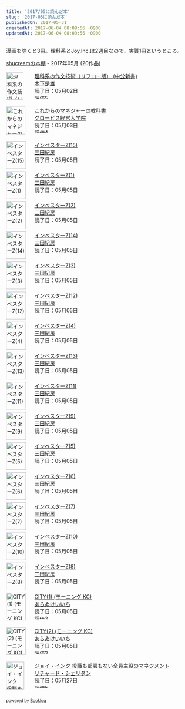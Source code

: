 ```yaml
---
title: '2017/05に読んだ本'
slug: '2017-05に読んだ本'
publishedOn: 2017-05-31
createdAt: 2017-06-04 08:09:56 +0900
updatedAt: 2017-06-04 08:09:56 +0900
---
```

漫画を除くと3冊。理科系とJoy,Inc.は2週目なので、実質1冊というところ。

<div style="margin-bottom:15px;"><a href="http://booklog.jp/users/shucream" target="_blank">shucreamの本棚</a> - 2017年05月 (20作品)</div><div style="margin-bottom:5px;"><div style="width:75px;height:75px;float:left;margin-right:2px;"><a href="http://booklog.jp/item/1/B01MDLGE9O" target="_blank"><img src="https://images-fe.ssl-images-amazon.com/images/I/316Mv-g7itL._SL75_.jpg" width="47" height="75" alt="理科系の作文技術（リフロー版） (中公新書)"></a></div><div><a href="http://booklog.jp/item/1/B01MDLGE9O" target="_blank">理科系の作文技術（リフロー版） (中公新書)</a><br><a href="http://booklog.jp/author/%E6%9C%A8%E4%B8%8B%E6%98%AF%E9%9B%84" target="_blank">木下是雄</a><br>読了日：05月02日<br><img src="http://booklog.jp/images/rank/5.gif" width="59" height="12" alt="評価5"></div><br style="clear:both;"></div><div style="margin-bottom:5px;"><div style="width:75px;height:75px;float:left;margin-right:2px;"><a href="http://booklog.jp/item/1/4492522190" target="_blank"><img src="https://images-fe.ssl-images-amazon.com/images/I/51VrXL-H2%2BL._SL75_.jpg" width="52" height="75" alt="これからのマネジャーの教科書"></a></div><div><a href="http://booklog.jp/item/1/4492522190" target="_blank">これからのマネジャーの教科書</a><br><a href="http://booklog.jp/author/%E3%82%B0%E3%83%AD%E3%83%BC%E3%83%93%E3%82%B9%E7%B5%8C%E5%96%B6%E5%A4%A7%E5%AD%A6%E9%99%A2" target="_blank">グロービス経営大学院</a><br>読了日：05月03日<br><img src="http://booklog.jp/images/rank/4.gif" width="59" height="12" alt="評価4"></div><br style="clear:both;"></div><div style="margin-bottom:5px;"><div style="width:75px;height:75px;float:left;margin-right:2px;"><a href="http://booklog.jp/item/1/B01M5BEV8W" target="_blank"><img src="https://images-fe.ssl-images-amazon.com/images/I/51U-G-6Pr%2BL._SL75_.jpg" width="54" height="75" alt="インベスターZ(15)"></a></div><div><a href="http://booklog.jp/item/1/B01M5BEV8W" target="_blank">インベスターZ(15)</a><br><a href="http://booklog.jp/author/%E4%B8%89%E7%94%B0%E7%B4%80%E6%88%BF" target="_blank">三田紀房</a><br>読了日：05月05日<br></div><br style="clear:both;"></div><div style="margin-bottom:5px;"><div style="width:75px;height:75px;float:left;margin-right:2px;"><a href="http://booklog.jp/item/1/B00F4PDB3E" target="_blank"><img src="https://images-fe.ssl-images-amazon.com/images/I/41JmtITgEwL._SL75_.jpg" width="53" height="75" alt="インベスターZ(1)"></a></div><div><a href="http://booklog.jp/item/1/B00F4PDB3E" target="_blank">インベスターZ(1)</a><br><a href="http://booklog.jp/author/%E4%B8%89%E7%94%B0%E7%B4%80%E6%88%BF" target="_blank">三田紀房</a><br>読了日：05月05日<br></div><br style="clear:both;"></div><div style="margin-bottom:5px;"><div style="width:75px;height:75px;float:left;margin-right:2px;"><a href="http://booklog.jp/item/1/B00H7OSZYA" target="_blank"><img src="https://images-fe.ssl-images-amazon.com/images/I/61Owg6zEAwL._SL75_.jpg" width="53" height="75" alt="インベスターZ(2)"></a></div><div><a href="http://booklog.jp/item/1/B00H7OSZYA" target="_blank">インベスターZ(2)</a><br><a href="http://booklog.jp/author/%E4%B8%89%E7%94%B0%E7%B4%80%E6%88%BF" target="_blank">三田紀房</a><br>読了日：05月05日<br></div><br style="clear:both;"></div><div style="margin-bottom:5px;"><div style="width:75px;height:75px;float:left;margin-right:2px;"><a href="http://booklog.jp/item/1/B01K9FQC16" target="_blank"><img src="https://images-fe.ssl-images-amazon.com/images/I/616cgPE-usL._SL75_.jpg" width="54" height="75" alt="インベスターZ(14)"></a></div><div><a href="http://booklog.jp/item/1/B01K9FQC16" target="_blank">インベスターZ(14)</a><br><a href="http://booklog.jp/author/%E4%B8%89%E7%94%B0%E7%B4%80%E6%88%BF" target="_blank">三田紀房</a><br>読了日：05月05日<br></div><br style="clear:both;"></div><div style="margin-bottom:5px;"><div style="width:75px;height:75px;float:left;margin-right:2px;"><a href="http://booklog.jp/item/1/B00IZSDBXM" target="_blank"><img src="https://images-fe.ssl-images-amazon.com/images/I/51knZL-9vsL._SL75_.jpg" width="54" height="75" alt="インベスターZ(3)"></a></div><div><a href="http://booklog.jp/item/1/B00IZSDBXM" target="_blank">インベスターZ(3)</a><br><a href="http://booklog.jp/author/%E4%B8%89%E7%94%B0%E7%B4%80%E6%88%BF" target="_blank">三田紀房</a><br>読了日：05月05日<br></div><br style="clear:both;"></div><div style="margin-bottom:5px;"><div style="width:75px;height:75px;float:left;margin-right:2px;"><a href="http://booklog.jp/item/1/B01CU9YI8S" target="_blank"><img src="https://images-fe.ssl-images-amazon.com/images/I/510u2wapmoL._SL75_.jpg" width="54" height="75" alt="インベスターZ(12)"></a></div><div><a href="http://booklog.jp/item/1/B01CU9YI8S" target="_blank">インベスターZ(12)</a><br><a href="http://booklog.jp/author/%E4%B8%89%E7%94%B0%E7%B4%80%E6%88%BF" target="_blank">三田紀房</a><br>読了日：05月05日<br></div><br style="clear:both;"></div><div style="margin-bottom:5px;"><div style="width:75px;height:75px;float:left;margin-right:2px;"><a href="http://booklog.jp/item/1/B00L41JKRI" target="_blank"><img src="https://images-fe.ssl-images-amazon.com/images/I/51xzBR3uJyL._SL75_.jpg" width="54" height="75" alt="インベスターZ(4)"></a></div><div><a href="http://booklog.jp/item/1/B00L41JKRI" target="_blank">インベスターZ(4)</a><br><a href="http://booklog.jp/author/%E4%B8%89%E7%94%B0%E7%B4%80%E6%88%BF" target="_blank">三田紀房</a><br>読了日：05月05日<br></div><br style="clear:both;"></div><div style="margin-bottom:5px;"><div style="width:75px;height:75px;float:left;margin-right:2px;"><a href="http://booklog.jp/item/1/B01H3G0D9G" target="_blank"><img src="https://images-fe.ssl-images-amazon.com/images/I/515o052CyoL._SL75_.jpg" width="54" height="75" alt="インベスターZ(13)"></a></div><div><a href="http://booklog.jp/item/1/B01H3G0D9G" target="_blank">インベスターZ(13)</a><br><a href="http://booklog.jp/author/%E4%B8%89%E7%94%B0%E7%B4%80%E6%88%BF" target="_blank">三田紀房</a><br>読了日：05月05日<br></div><br style="clear:both;"></div><div style="margin-bottom:5px;"><div style="width:75px;height:75px;float:left;margin-right:2px;"><a href="http://booklog.jp/item/1/B01965GYXG" target="_blank"><img src="https://images-fe.ssl-images-amazon.com/images/I/61CKrVSIRpL._SL75_.jpg" width="54" height="75" alt="インベスターZ(11)"></a></div><div><a href="http://booklog.jp/item/1/B01965GYXG" target="_blank">インベスターZ(11)</a><br><a href="http://booklog.jp/author/%E4%B8%89%E7%94%B0%E7%B4%80%E6%88%BF" target="_blank">三田紀房</a><br>読了日：05月05日<br></div><br style="clear:both;"></div><div style="margin-bottom:5px;"><div style="width:75px;height:75px;float:left;margin-right:2px;"><a href="http://booklog.jp/item/1/B00ZBEV6X0" target="_blank"><img src="https://images-fe.ssl-images-amazon.com/images/I/6177EKSTlkL._SL75_.jpg" width="54" height="75" alt="インベスターZ(9)"></a></div><div><a href="http://booklog.jp/item/1/B00ZBEV6X0" target="_blank">インベスターZ(9)</a><br><a href="http://booklog.jp/author/%E4%B8%89%E7%94%B0%E7%B4%80%E6%88%BF" target="_blank">三田紀房</a><br>読了日：05月05日<br></div><br style="clear:both;"></div><div style="margin-bottom:5px;"><div style="width:75px;height:75px;float:left;margin-right:2px;"><a href="http://booklog.jp/item/1/B00NHSUCUK" target="_blank"><img src="https://images-fe.ssl-images-amazon.com/images/I/51bQ2zJr6KL._SL75_.jpg" width="54" height="75" alt="インベスターZ(5)"></a></div><div><a href="http://booklog.jp/item/1/B00NHSUCUK" target="_blank">インベスターZ(5)</a><br><a href="http://booklog.jp/author/%E4%B8%89%E7%94%B0%E7%B4%80%E6%88%BF" target="_blank">三田紀房</a><br>読了日：05月05日<br></div><br style="clear:both;"></div><div style="margin-bottom:5px;"><div style="width:75px;height:75px;float:left;margin-right:2px;"><a href="http://booklog.jp/item/1/B00QWBFV3M" target="_blank"><img src="https://images-fe.ssl-images-amazon.com/images/I/51YyScDmA0L._SL75_.jpg" width="54" height="75" alt="インベスターZ(6)"></a></div><div><a href="http://booklog.jp/item/1/B00QWBFV3M" target="_blank">インベスターZ(6)</a><br><a href="http://booklog.jp/author/%E4%B8%89%E7%94%B0%E7%B4%80%E6%88%BF" target="_blank">三田紀房</a><br>読了日：05月05日<br></div><br style="clear:both;"></div><div style="margin-bottom:5px;"><div style="width:75px;height:75px;float:left;margin-right:2px;"><a href="http://booklog.jp/item/1/B00TJMATFQ" target="_blank"><img src="https://images-fe.ssl-images-amazon.com/images/I/51p1kp0B5xL._SL75_.jpg" width="54" height="75" alt="インベスターZ(7)"></a></div><div><a href="http://booklog.jp/item/1/B00TJMATFQ" target="_blank">インベスターZ(7)</a><br><a href="http://booklog.jp/author/%E4%B8%89%E7%94%B0%E7%B4%80%E6%88%BF" target="_blank">三田紀房</a><br>読了日：05月05日<br></div><br style="clear:both;"></div><div style="margin-bottom:5px;"><div style="width:75px;height:75px;float:left;margin-right:2px;"><a href="http://booklog.jp/item/1/B015FR9YBS" target="_blank"><img src="https://images-fe.ssl-images-amazon.com/images/I/61bmrGIczlL._SL75_.jpg" width="54" height="75" alt="インベスターZ(10)"></a></div><div><a href="http://booklog.jp/item/1/B015FR9YBS" target="_blank">インベスターZ(10)</a><br><a href="http://booklog.jp/author/%E4%B8%89%E7%94%B0%E7%B4%80%E6%88%BF" target="_blank">三田紀房</a><br>読了日：05月05日<br></div><br style="clear:both;"></div><div style="margin-bottom:5px;"><div style="width:75px;height:75px;float:left;margin-right:2px;"><a href="http://booklog.jp/item/1/B00UKL9WH6" target="_blank"><img src="https://images-fe.ssl-images-amazon.com/images/I/514BFr%2B7BSL._SL75_.jpg" width="54" height="75" alt="インベスターZ(8)"></a></div><div><a href="http://booklog.jp/item/1/B00UKL9WH6" target="_blank">インベスターZ(8)</a><br><a href="http://booklog.jp/author/%E4%B8%89%E7%94%B0%E7%B4%80%E6%88%BF" target="_blank">三田紀房</a><br>読了日：05月05日<br></div><br style="clear:both;"></div><div style="margin-bottom:5px;"><div style="width:75px;height:75px;float:left;margin-right:2px;"><a href="http://booklog.jp/item/1/4063887081" target="_blank"><img src="https://images-fe.ssl-images-amazon.com/images/I/61qIPhyY26L._SL75_.jpg" width="53" height="75" alt="CITY(1) (モーニング KC)"></a></div><div><a href="http://booklog.jp/item/1/4063887081" target="_blank">CITY(1) (モーニング KC)</a><br><a href="http://booklog.jp/author/%E3%81%82%E3%82%89%E3%82%90%E3%81%91%E3%81%84%E3%81%84%E3%81%A1" target="_blank">あらゐけいいち</a><br>読了日：05月05日<br><img src="http://booklog.jp/images/rank/3.gif" width="59" height="12" alt="評価3"></div><br style="clear:both;"></div><div style="margin-bottom:5px;"><div style="width:75px;height:75px;float:left;margin-right:2px;"><a href="http://booklog.jp/item/1/4063887197" target="_blank"><img src="https://images-fe.ssl-images-amazon.com/images/I/51yIlqT3HIL._SL75_.jpg" width="53" height="75" alt="CITY(2) (モーニング KC)"></a></div><div><a href="http://booklog.jp/item/1/4063887197" target="_blank">CITY(2) (モーニング KC)</a><br><a href="http://booklog.jp/author/%E3%81%82%E3%82%89%E3%82%90%E3%81%91%E3%81%84%E3%81%84%E3%81%A1" target="_blank">あらゐけいいち</a><br>読了日：05月05日<br><img src="http://booklog.jp/images/rank/3.gif" width="59" height="12" alt="評価3"></div><br style="clear:both;"></div><div style="margin-bottom:5px;"><div style="width:75px;height:75px;float:left;margin-right:2px;"><a href="http://booklog.jp/item/1/B01N12YJO4" target="_blank"><img src="https://images-fe.ssl-images-amazon.com/images/I/41YWlkJS%2B7L._SL75_.jpg" width="49" height="75" alt="ジョイ・インク 役職も部署もない全員主役のマネジメント"></a></div><div><a href="http://booklog.jp/item/1/B01N12YJO4" target="_blank">ジョイ・インク 役職も部署もない全員主役のマネジメント</a><br><a href="http://booklog.jp/author/%E3%83%AA%E3%83%81%E3%83%A3%E3%83%BC%E3%83%89%E3%83%BB%E3%82%B7%E3%82%A7%E3%83%AA%E3%83%80%E3%83%B3" target="_blank">リチャード・シェリダン</a><br>読了日：05月27日<br><img src="http://booklog.jp/images/rank/5.gif" width="59" height="12" alt="評価5"></div><br style="clear:both;"></div><div style="margin:10px 0;font-size:80%;">powered by <a href="http://booklog.jp" target="_blank">Booklog</a></div>
